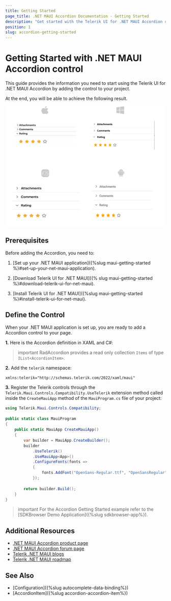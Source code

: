 ```yaml
---
title: Getting Started
page_title: .NET MAUI Accordion Documentation - Getting Started
description: "Get started with the Telerik UI for .NET MAUI Accordion control and add the control to your .NET MAUI project."
position: 1
slug: accordion-getting-started
---
```


# Getting Started with .NET MAUI Accordion control

This guide provides the information you need to start using the Telerik UI for .NET MAUI Accordion by adding the control to your project.

At the end, you will be able to achieve the following result.

![Accordion Getting Started](images/accordion-getting-started.png)

## Prerequisites

Before adding the Accordion, you need to:

1. [Set up your .NET MAUI application]({%slug maui-getting-started %}#set-up-your-net-maui-application).

1. [Download Telerik UI for .NET MAUI]({% slug maui-getting-started %}#download-telerik-ui-for-net-maui).

1. [Install Telerik UI for .NET MAUI]({%slug maui-getting-started %}#install-telerik-ui-for-net-maui).

## Define the Control

When your .NET MAUI application is set up, you are ready to add a Accordion control to your page.

**1.** Here is the Accordion definition in XAML and C#:

<snippet id='accordion-getting-started-xaml' />
<snippet id='accordion-getting-started-csharp' />

>important RadAccordion provides a read only collection `Items` of type `IList<AccordionItem>`.



**2.** Add the `telerik` namespace:

```XAML
xmlns:telerik="http://schemas.telerik.com/2022/xaml/maui"
```

**3.** Register the Telerik controls through the `Telerik.Maui.Controls.Compatibility.UseTelerik` extension method called inside the `CreateMauiApp` method of the `MauiProgram.cs` file of your project:

```C#
using Telerik.Maui.Controls.Compatibility;

public static class MauiProgram
{
	public static MauiApp CreateMauiApp()
	{
		var builder = MauiApp.CreateBuilder();
		builder
			.UseTelerik()
			.UseMauiApp<App>()
			.ConfigureFonts(fonts =>
			{
				fonts.AddFont("OpenSans-Regular.ttf", "OpenSansRegular");
			});

		return builder.Build();
	}
}           
```

>important For the Accordion Getting Started example refer to the [SDKBrowser Demo Application]({%slug sdkbrowser-app%}).

## Additional Resources

- [.NET MAUI Accordion product page](https://www.telerik.com/maui-ui/accordion)
- [.NET MAUI Accordion forum page](https://www.telerik.com/forums/maui?tagId=1978)
- [Telerik .NET MAUI blogs](https://www.telerik.com/blogs/mobile-net-maui)
- [Telerik .NET MAUI roadmap](https://www.telerik.com/support/whats-new/maui-ui/roadmap)

## See Also

- [Configuration]({%slug autocomplete-data-binding%})
- [AccordionItem]({%slug accordion-accordion-item%})

